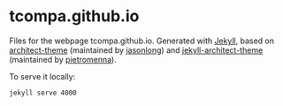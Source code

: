 tcompa.github.io
================

Files for the webpage tcompa.github.io.
Generated with <a href="http://jekyllrb.com">Jekyll</a>, based on <a href="https://github.com/jasonlong/architect-theme">architect-theme</a> (maintained by <a href="https://github.com/jasonlong">jasonlong</a>) and <a href="https://github.com/pietromenna/jekyll-architect-theme">jekyll-architect-theme</a> (maintained by <a href="https://github.com/pietromenna">pietromenna</a>).


To serve it locally:
```
jekyll serve 4000
```
